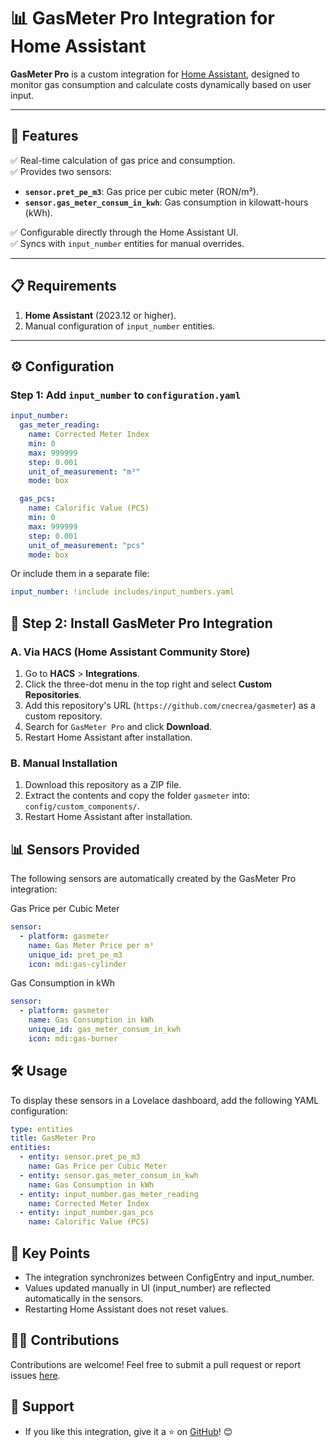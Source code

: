 # 📊 GasMeter Pro Integration for Home Assistant

**GasMeter Pro** is a custom integration for [Home Assistant](https://www.home-assistant.io/), designed to monitor gas consumption and calculate costs dynamically based on user input.

---

## 🔧 Features

✅ Real-time calculation of gas price and consumption.  
✅ Provides two sensors:
   - **`sensor.pret_pe_m3`**: Gas price per cubic meter (RON/m³).  
   - **`sensor.gas_meter_consum_in_kwh`**: Gas consumption in kilowatt-hours (kWh).  

✅ Configurable directly through the Home Assistant UI.  
✅ Syncs with `input_number` entities for manual overrides.

---

## 📋 Requirements

1. **Home Assistant** (2023.12 or higher).  
2. Manual configuration of `input_number` entities.

---

## ⚙️ Configuration

### Step 1: Add `input_number` to `configuration.yaml`

```yaml
input_number:
  gas_meter_reading:
    name: Corrected Meter Index
    min: 0
    max: 999999
    step: 0.001
    unit_of_measurement: "m³"
    mode: box

  gas_pcs:
    name: Calorific Value (PCS)
    min: 0
    max: 999999
    step: 0.001
    unit_of_measurement: "pcs"
    mode: box
```
Or include them in a separate file:
```yaml
input_number: !include includes/input_numbers.yaml
```

## 🚀 Step 2: Install GasMeter Pro Integration

### A. Via HACS (Home Assistant Community Store)

1. Go to **HACS** > **Integrations**.
2. Click the three-dot menu in the top right and select **Custom Repositories**.
3. Add this repository's URL (`https://github.com/cnecrea/gasmeter`) as a custom repository.
4. Search for `GasMeter Pro` and click **Download**.
5. Restart Home Assistant after installation.

### B. Manual Installation

1. Download this repository as a ZIP file.
2. Extract the contents and copy the folder `gasmeter` into:  
   `config/custom_components/`.
3. Restart Home Assistant after installation.

## 📊 Sensors Provided

The following sensors are automatically created by the GasMeter Pro integration:

Gas Price per Cubic Meter

```yaml
sensor:
  - platform: gasmeter
    name: Gas Meter Price per m³
    unique_id: pret_pe_m3
    icon: mdi:gas-cylinder
```
Gas Consumption in kWh
```yaml
sensor:
  - platform: gasmeter
    name: Gas Consumption in kWh
    unique_id: gas_meter_consum_in_kwh
    icon: mdi:gas-burner
```
## 🛠️ Usage

To display these sensors in a Lovelace dashboard, add the following YAML configuration:
```yaml
type: entities
title: GasMeter Pro
entities:
  - entity: sensor.pret_pe_m3
    name: Gas Price per Cubic Meter
  - entity: sensor.gas_meter_consum_in_kwh
    name: Gas Consumption in kWh
  - entity: input_number.gas_meter_reading
    name: Corrected Meter Index
  - entity: input_number.gas_pcs
    name: Calorific Value (PCS)
```

## 🔑 Key Points
- The integration synchronizes between ConfigEntry and input_number.
- Values updated manually in UI (input_number) are reflected automatically in the sensors.
- Restarting Home Assistant does not reset values.

 ## 🧑‍💻 Contributions

Contributions are welcome! Feel free to submit a pull request or report issues [here](https://github.com/cnecrea/gasmeter/issues).

## 🌟 Support
- If you like this integration, give it a ⭐ on [GitHub](https://github.com/cnecrea/smsto/)! 😊
